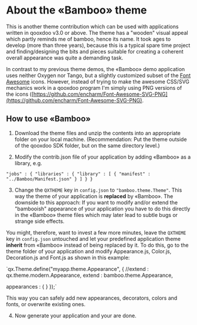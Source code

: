 # About the «Bamboo» theme

This is another theme contribution which can be used with applications written in qooxdoo v3.0 or above. 
The theme has a "wooden" visual appeal which partly reminds me of bamboo, hence its name. It took ages to develop
(more than three years), because this is a typical spare time project and finding/designing the bits and pieces 
suitable for creating a coherent overall appearance was quite a demanding task.

In contrast to my previous theme demos, the «Bamboo» demo application uses neither Oxygen nor Tango, but a slightly 
customized subset of the [Font Awesome](http://fontawesome.io/) icons. However, instead of trying to make the awesome 
CSS/SVG mechanics work in a qooxdoo program I'm simply using PNG versions of the icons 
([https://github.com/encharm/Font-Awesome-SVG-PNG](https://github.com/encharm/Font-Awesome-SVG-PNG).

## How to use «Bamboo»

1. Download the theme files and unzip the contents into an appropriate folder on your local machine. 
(Recommendation: Put the theme outside of the qooxdoo SDK folder, but on the same directory level.)

2. Modify the contrib.json file of your application by adding «Bamboo» as a library, e.g.
  
  `"jobs" :
  {
    "libraries" :
    {
      "library" :
      [
        {
          "manifest" : "../Bamboo/Manifest.json"
        }
      ]
    }
  }`
  
3. Change the `QXTHEME` key in `config.json` to `"bamboo.theme.Theme"`. This way the theme of your application is 
**replaced** by «Bamboo». The downside to this approach: If you want to modify and/or extend the "bambooish" appearance 
of your application you have to do this directly in the «Bamboo» theme files which may later lead to subtle bugs or
strange side effects.

You might, therefore, want to invest a few more minutes, leave the `QXTHEME` key in `config.json` untouched and let
your predefined application theme **inherit** from «Bamboo» instead of being replaced by it. To do this, go to the 
theme folder of your application and modify Appearance.js, Color.js, Decoration.js and Font.js as shown in this 
example:

`qx.Theme.define("myapp.theme.Appearance",
{
  //extend : qx.theme.modern.Appearance,
  extend : bamboo.theme.Appearance,

  appearances :
  {
  }
});`

This way you can safely add new appearances, decorators, colors and fonts, or overwrite existing ones.

4. Now generate your application and your are done.
